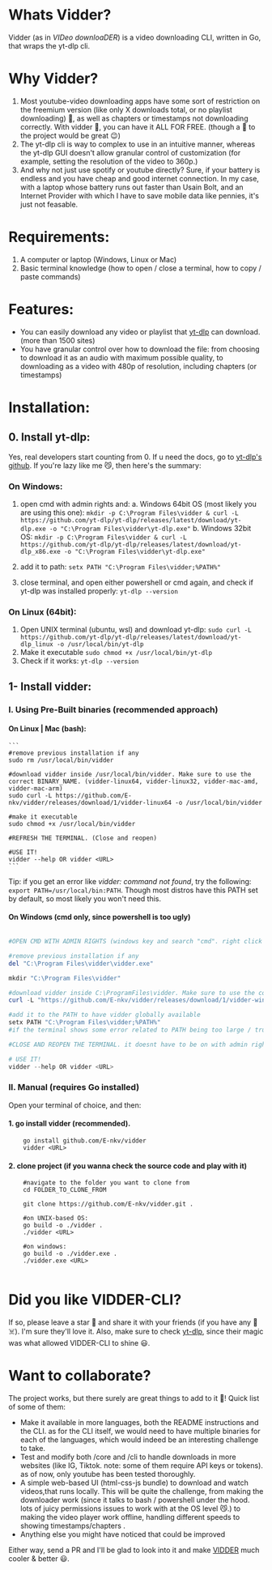 # Whats Vidder? 
Vidder (as in *VIDeo downloaDER*) is a video downloading CLI, written in Go, that wraps the yt-dlp cli.

# Why Vidder?
1. Most youtube-video downloading apps have some sort of restriction on the freemium version (like only X downloads total, or no playlist downloading) 🤮, as well as chapters or timestamps not downloading correctly. With vidder 💪, you can have it ALL FOR FREE. (though a 🌟 to the project would be great 😉)
2. The yt-dlp cli is way to complex to use in an intuitive manner, whereas the yt-dlp GUI doesn't allow granular control of customization (for example, setting the resolution of the video to 360p.)
3. And why not just use spotify or youtube directly? Sure, if your battery is endless and you have cheap and good internet connection. In my case, with a laptop whose battery runs out faster than Usain Bolt, and an Internet Provider with which I have to save mobile data like pennies, it's just not feasable.
# Requirements:
1. A computer or laptop (Windows, Linux or Mac)
2. Basic terminal knowledge (how to open / close a terminal, how to copy / paste commands)
# Features:
- You can easily download any video or playlist that [yt-dlp](https://github.com/yt-dlp/yt-dlp) can download. (more than 1500 sites)
- You have granular control over how to download the file: from choosing to download it as an audio with maximum possible quality, to downloading as a video with 480p of resolution, including chapters (or timestamps)


# Installation:

## 0. Install yt-dlp:
Yes, real developers start counting from 0. If u need the docs, go to [yt-dlp's github](https://github.com/yt-dlp/yt-dlp). If you're lazy like me 😼, then here's the summary:

### On Windows:
1. open cmd with admin rights and: 
a. Windows 64bit OS (most likely you are using this one): 
`mkdir -p C:\Program Files\vidder & curl -L https://github.com/yt-dlp/yt-dlp/releases/latest/download/yt-dlp.exe -o "C:\Program Files\vidder\yt-dlp.exe"`
b. Windows 32bit OS: 
`mkdir -p C:\Program Files\vidder & curl -L https://github.com/yt-dlp/yt-dlp/releases/latest/download/yt-dlp_x86.exe -o "C:\Program Files\vidder\yt-dlp.exe"`
  
2. add it to path: 
`setx PATH "C:\Program Files\vidder;%PATH%"` 
3. close terminal, and open either powershell or cmd again, and check if yt-dlp was installed properly: 
`yt-dlp --version`

### On Linux (64bit):
1. Open UNIX terminal (ubuntu, wsl) and download yt-dlp:
`sudo curl -L https://github.com/yt-dlp/yt-dlp/releases/latest/download/yt-dlp_linux -o /usr/local/bin/yt-dlp`
2. Make it executable
`sudo chmod +x /usr/local/bin/yt-dlp`
3. Check if it works: 
`yt-dlp --version`
## 1- Install vidder:
### I. Using Pre-Built binaries (recommended approach)
#### On Linux | Mac (bash):

    ```
    #remove previous installation if any
    sudo rm /usr/local/bin/vidder

    #download vidder inside /usr/local/bin/vidder. Make sure to use the correct BINARY_NAME. (vidder-linux64, vidder-linux32, vidder-mac-amd, vidder-mac-arm)
    sudo curl -L https://github.com/E-nkv/vidder/releases/download/1/vidder-linux64 -o /usr/local/bin/vidder
    
    #make it executable
    sudo chmod +x /usr/local/bin/vidder

    #REFRESH THE TERMINAL. (Close and reopen)

    #USE IT!
    vidder --help OR vidder <URL>
    ```
    

Tip: if you get an error like *vidder: command not found*, try the following: 
`export PATH=/usr/local/bin:PATH`. Though most distros have this PATH set by default, so most likely you won't need this.

#### On Windows (cmd only, since powershell is too ugly)
```powershell

#OPEN CMD WITH ADMIN RIGHTS (windows key and search "cmd". right click and hit "open with admin rights")

#remove previous installation if any
del "C:\Program Files\vidder\vidder.exe" 

mkdir "C:\Program Files\vidder" 

#download vidder inside C:\ProgramFiles\vidder. Make sure to use the correct BINARY_NAME. (vidder-win64, vidder-win32)
curl -L "https://github.com/E-nkv/vidder/releases/download/1/vidder-win64.exe" -o "C:\Program Files\vidder\vidder.exe" 

#add it to the PATH to have vidder globally available
setx PATH "C:\Program Files\vidder;%PATH%"
#if the terminal shows some error related to PATH being too large / truncated, you will need to add "C:\Program Files\vidder" from the windows GUI in "advanced system settings --> environment variables"

#CLOSE AND REOPEN THE TERMINAL. it doesnt have to be on with admin rights this time

# USE IT!
vidder --help OR vidder <URL>

```

### II. Manual (requires Go installed)

Open your terminal of choice, and then:

#### 1. go install vidder (recommended). 
```
    go install github.com/E-nkv/vidder
    vidder <URL>
```
#### 2. clone project (if you wanna check the source code and play with it)
```
    #navigate to the folder you want to clone from
    cd FOLDER_TO_CLONE_FROM

    git clone https://github.com/E-nkv/vidder.git .

    #on UNIX-based OS:
    go build -o ./vidder .
    ./vidder <URL>

    #on windows:
    go build -o ./vidder.exe .
    ./vidder.exe <URL>
    
```

# Did you like VIDDER-CLI?
If so, please leave a star 🌟 and share it with your friends (if you have any 🥲☠️). I'm sure they'll love it.
Also, make sure to check [yt-dlp](https://github.com/yt-dlp/yt-dlp), since their magic was what allowed VIDDER-CLI to shine 😃.

# Want to collaborate?
The project works, but there surely are great things to add to it 🤠!
Quick list of some of them:
- Make it available in more languages, both the README instructions and the CLI. as for the CLI itself, we would need to have multiple binaries for each of the languages, which would indeed be an interesting challenge to take.
- Test and modify both /core and /cli to handle downloads in more websites (like IG, Tiktok. note: some of them require API keys or tokens). as of now, only youtube has been tested thoroughly.
- A simple web-based UI (html-css-js bundle) to download and watch videos,that runs locally. This will be quite the challenge, from making the downloader work (since it talks to bash / powershell under the hood. lots of juicy permissions issues to work with at the OS level 😼.) to making the video player work offline, handling different speeds to showing timestamps/chapters .
- Anything else you might have noticed that could be improved

Either way, send a PR and I'll be glad to look into it and make [VIDDER](https://github.com/E-nkv/vidder) much cooler & better 😃.
